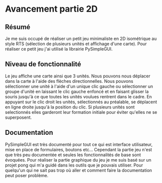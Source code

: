 # Avancement partie 2D

## Résumé

Je me suis occupé de réaliser un petit jeu minimaliste en 2D isométrique au style RTS (sélection de plusieurs unités et affichage d'une carte). Pour réaliser ce petit jeu j'ai utilisé la librairie PySimpleGUI.

## Niveau de fonctionnalité

Le jeu affiche une carte ainsi que 3 unités. Nous pouvons nous déplacer dans la carte à l'aide des flèches directionnelles. Nous pouvons sélectionner une unité à l'aide d'un unique clic gauche ou sélectionner un groupe d'unité en laissant le clic gauche enfoncé et en faisant glisser la souris jusqu'à ce que toutes les unités voulues rentrent dans le cadre. En appuyant sur le clic droit les unités, sélectionnés au préalable, se déplacent en ligne droite jusqu'à la position du clic. Si plusieurs unités sont selectionnés elles garderont leur formation initiale pour éviter qu'elles ne se superposent.

## Documentation

PySimpleGUI est très documenté pour tout ce qui est interface utilisateur, mise en place de formulaires, boutons etc... Cependant la partie jeu n'est que très peu documentée et seules les fonctionnalités de base sont évoquées. Pour réaliser la partie graphique du jeu je me suis basé sur un projet pong qui m'a guidé dans les outils que je pouvais utiliser. Pour quelqu'un qui ne sait pas trop où aller et comment faire la documentation peut poser problème.
